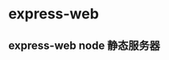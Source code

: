 <!--
 * @Description: 
 * @Author: zhongshuai
 * @Date: 2019-05-27 22:20:40
 * @LastEditors: zhongshuai
 * @LastEditTime: 2019-05-27 22:22:42
 -->
# express-web
## express-web node 静态服务器